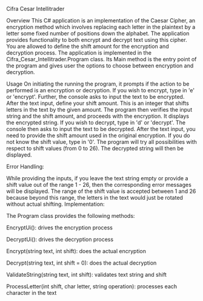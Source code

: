 ﻿Cifra Cesar Intellitrader

Overview
This C# application is an implementation of the Caesar Cipher, an encryption method which involves replacing each letter in the plaintext by a letter some fixed number of positions down the alphabet. The application provides functionality to both encrypt and decrypt text using this cipher. You are allowed to define the shift amount for the encryption and decryption process.
The application is implemented in the Cifra_Cesar_Intellitrader.Program class. Its Main method is the entry point of the program and gives user the options to choose between encryption and decryption.

Usage
On initiating the running the program, it prompts if the action to be performed is an encryption or decryption.
If you wish to encrypt, type in 'e' or 'encrypt'.
Further, the console asks to input the text to be encrypted.
After the text input, define your shift amount. This is an integer that shifts letters in the text by the given amount.
The program then verifies the input string and the shift amount, and proceeds with the encryption. It displays the encrypted string.
If you wish to decrypt, type in 'd' or 'decrypt'.
The console then asks to input the text to be decrypted.
After the text input, you need to provide the shift amount used in the original encryption. If you do not know the shift value, type in '0'. The program will try all possibilities with respect to shift values (from 0 to 26).
The decrypted string will then be displayed.

Error Handling:

While providing the inputs, if you leave the text string empty or provide a shift value out of the range 1 - 26, then the corresponding error messages will be displayed. The range of the shift value is accepted between 1 and 26 because beyond this range, the letters in the text would just be rotated without actual shifting.
Implementation:

The Program class provides the following methods:

EncryptUi(): drives the encryption process

DecryptUi(): drives the decryption process

Encrypt(string text, int shift): does the actual encryption

Decrypt(string text, int shift = 0): does the actual decryption

ValidateString(string text, int shift): validates text string and shift

ProcessLetter(int shift, char letter, string operation): processes each character in the text